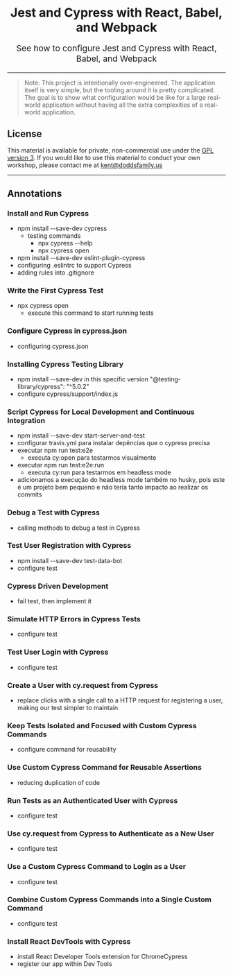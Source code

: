 <h1 align="center">
  Jest and Cypress with React, Babel, and Webpack
</h1>

<p align="center" style="font-size: 1.2rem;">
  See how to configure Jest and Cypress with React, Babel, and Webpack
</p>

<hr />

> Note: This project is intentionally over-engineered. The application itself is
> very simple, but the tooling around it is pretty complicated. The goal is to
> show what configuration would be like for a large real-world application
> without having all the extra complexities of a real-world application.

## License

This material is available for private, non-commercial use under the
[GPL version 3](http://www.gnu.org/licenses/gpl-3.0-standalone.html). If you
would like to use this material to conduct your own workshop, please contact me
at kent@doddsfamily.us

<hr />

## Annotations

### Install and Run Cypress

- npm install --save-dev cypress
  - testing commands
    - npx cypress --help
    - npx cypress open
- npm install --save-dev eslint-plugin-cypress
- configuring .eslintrc to support Cypress
- adding rules into .gitignore

### Write the First Cypress Test

- npx cypress open
  - execute this command to start running tests

### Configure Cypress in cypress.json

- configuring cypress.json

### Installing Cypress Testing Library

- npm install --save-dev in this specific version "@testing-library/cypress": "^5.0.2"
- configure cypress/support/index.js

### Script Cypress for Local Development and Continuous Integration

- npm install --save-dev start-server-and-test
- configurar travis.yml para instalar depências que o cypress precisa
- executar npm run test:e2e
  - executa cy:open para testarmos visualmente
- executar npm run test:e2e:run
  - executa cy:run para testarmos em headless mode
- adicionamos a execução do headless mode também no husky, pois este é um projeto bem pequeno e não teria tanto impacto ao realizar os commits

### Debug a Test with Cypress

- calling methods to debug a test in Cypress

### Test User Registration with Cypress

- npm install --save-dev test-data-bot
- configure test

### Cypress Driven Development

- fail test, then implement it

### Simulate HTTP Errors in Cypress Tests

- configure test

### Test User Login with Cypress

- configure test

### Create a User with cy.request from Cypress

- replace clicks with a single call to a HTTP request for registering a user, making our test simpler to maintain

### Keep Tests Isolated and Focused with Custom Cypress Commands

- configure command for reusability

### Use Custom Cypress Command for Reusable Assertions

- reducing duplication of code

### Run Tests as an Authenticated User with Cypress

- configure test

### Use cy.request from Cypress to Authenticate as a New User

- configure test

### Use a Custom Cypress Command to Login as a User

- configure test

### Combine Custom Cypress Commands into a Single Custom Command

- configure test

### Install React DevTools with Cypress

- install React Developer Tools extension for ChromeCypress
- register our app within Dev Tools